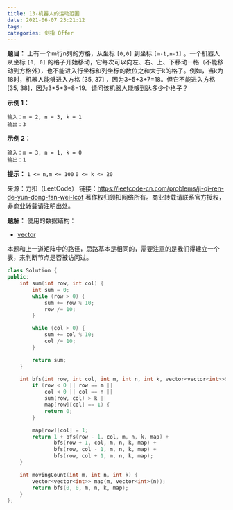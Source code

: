```yaml
---
title: 13-机器人的运动范围
date: 2021-06-07 23:21:12
tags:
categories: 剑指 Offer
---
```


**题目：**
上有一个m行n列的方格，从坐标 `[0,0]` 到坐标 `[m-1,n-1]` 。一个机器人从坐标 `[0, 0]` 的格子开始移动，它每次可以向左、右、上、下移动一格（不能移动到方格外），也不能进入行坐标和列坐标的数位之和大于k的格子。例如，当k为18时，机器人能够进入方格 [35, 37] ，因为3+5+3+7=18。但它不能进入方格 [35, 38]，因为3+5+3+8=19。请问该机器人能够到达多少个格子？

<!-- more -->

**示例 1：**
```
输入：m = 2, n = 3, k = 1
输出：3
```

**示例 2：**
```
输入：m = 3, n = 1, k = 0
输出：1
```

**提示：**
`1 <= n,m <= 100`
`0 <= k <= 20`

来源：力扣（LeetCode）
链接：https://leetcode-cn.com/problems/ji-qi-ren-de-yun-dong-fan-wei-lcof
著作权归领扣网络所有。商业转载请联系官方授权，非商业转载请注明出处。

**题解：**
使用的数据结构：
* [vector](https://zh.cppreference.com/w/cpp/container/vector)

本题和上一道矩阵中的路径，思路基本是相同的，需要注意的是我们得建立一个表，来判断节点是否被访问过。
```cpp
class Solution {
public:
    int sum(int row, int col) {
        int sum = 0;
        while (row > 0) {
            sum += row % 10;
            row /= 10;
        }

        while (col > 0) {
            sum += col % 10;
            col /= 10;
        }

        return sum;
    }

    int bfs(int row, int col, int m, int n, int k, vector<vector<int>>& map) {
        if (row < 0 || row == m ||
            col < 0 || col == n ||
            sum(row, col) > k ||
            map[row][col] == 1) {
            return 0;
        }

        map[row][col] = 1;
        return 1 + bfs(row - 1, col, m, n, k, map) +
               bfs(row + 1, col, m, n, k, map) +
               bfs(row, col - 1, m, n, k, map) +
               bfs(row, col + 1, m, n, k, map);
    }

    int movingCount(int m, int n, int k) {
        vector<vector<int>> map(m, vector<int>(n));
        return bfs(0, 0, m, n, k, map);
    }
};
```

